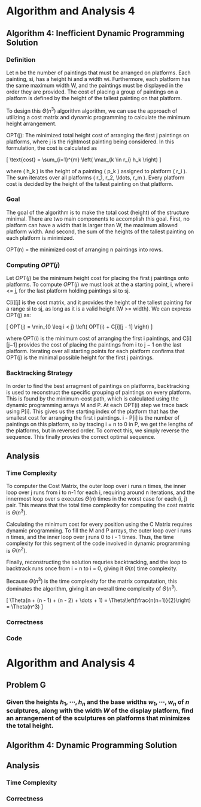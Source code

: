 # Algorithm and Analysis 4

## Algorithm 4: Inefficient Dynamic Programming Solution
### Definition
Let n be the number of paintings that must be arranged on platforms. Each painting, si, has a height hi and a width wi. Furthermore, each platform has the same maximum width W, and the paintings must be displayed in the order they are provided. The cost of placing a group of paintings on a platform is defined by the height of the tallest painting on that platform.

To design this $\Theta(n^3)$ algorithm algorithm, we can use the approach of utilizing a cost matrix and dynamic programming to calculate the minimum height arrangement.

OPT(j): The minimized total height cost of arranging the first j paintings on platforms, where j is the rightmost painting being considered. In this formulation, the cost is calculated as

\[
\text{cost} = \sum_{i=1}^{m} \left( \max_{k \in r_i} h_k \right)
\]

where \( h_k \) is the height of a painting \( p_k \) assigned to platform \( r_i \).
The sum iterates over all platforms \( r_1, r_2, \ldots, r_m \). Every platform cost is decided by the height of the tallest painting on that platform.

### Goal
The goal of the algorithm is to make the total cost (height) of the structure minimal. There are two main components to accomplish this goal. First, no platform can have a width that is larger than W, the maximum allowed platform width. And second, the sum of the heights of the tallest painting on each platform is minimized.

OPT(n) = the minimized cost of arranging n paintings into rows.

### Computing $OPT(j)$
Let $OPT(j)$ be the minimum height cost for placing the first j paintings onto platforms. To compute $OPT(j)$ we must look at the a starting point, i, where i <= j, for the last platform holding paintings si to sj.

C[i][j] is the cost matrix, and it provides the height of the tallest painting for a range si to sj, as long as it is a valid height (W >= width). We can express OPT(j) as:

\[
OPT(j) = \min_{0 \leq i < j} \left( OPT(i) + C[i][j - 1] \right)
\]

where OPT(i) is the minimum cost of arranging the first i paintings, and C[i][j−1] provides the cost of placing the paintings from i to j − 1 on the last platform. Iterating over all starting points for each platform confirms that OPT(j) is the minimal possible height for the first j paintings.

### Backtracking Strategy
In order to find the best arragment of paintings on platforms, backtracking is used to reconstruct the specific grouping of paintings on every platform. This is found by the minimum-cost path, which is calculated using the dynamic programming arrays M and P. At each OPT(i) step we trace back using P[i]. This gives us the starting index of the platform that has the smallest cost for arranging the first i paintings. i - P[i] is the number of paintings on this platform, so by tracing i = n to 0 in P, we get the lengths of the platforms, but in reversed order. To correct this, we simply reverse the sequence. This finally provies the correct optimal sequence.



## Analysis
### Time Complexity
To computer the Cost Matrix, the outer loop over i runs n times, the inner loop over j runs from i to n-1 for each i, requiring around n iterations, and the innermost loop over s executes $\Theta(n)$ times in the worst case for each (i, j) pair. This means that the total time complexity for computing the cost matrix is $\Theta(n^3)$.

Calculating the minimum cost for every position using the C Matrix requires dynamic programming. To fill the M and P arrays, the outer loop over i runs n times, and the inner loop over j runs 0 to i - 1 times. Thus, the time complexity for this segment of the code involved in dynamic programming is $\Theta(n^2)$.

Finally, reconstructing the solution requries backtracking, and the loop to backtrack runs once from i = n to i = 0, giving it $\Theta(n)$ time complexity.

Because $\Theta(n^3)$ is the time complexity for the matrix computation, this dominates the algorithm, giving it an overall time complexity of $\Theta(n^3)$.

\[
\Theta(n + (n - 1) + (n - 2) + \dots + 1) = \Theta\left(\frac{n(n+1)}{2}\right) = \Theta(n^3)
\]


### Correctness
<!-- Write Correctness Analysis Here!!!!-->

### Code

# Algorithm and Analysis 4

## Problem G
### Given the heights $h_1, \cdots, h_n$ and the base widths $w_1, \cdots, w_n$ of $n$ sculptures, along with the width $W$ of the display platform, find an arrangement of the sculptures on platforms that minimizes the total height. 

## Algorithm 4: Dynamic Programming Solution
<!-- Write Algorithm Details Here!!!!-->

## Analysis
### Time Complexity
<!-- Write Time Complexity Analysis Here!!!!-->

### Correctness
<!-- Write Correctness Analysis Here!!!!-->

